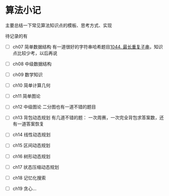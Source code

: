 # 算法小记

主要总结一下常见算法知识点的模板、思考方式、实现

待记录的有
- [ ] ch07 简单数据结构
    有一道很好的字符串哈希题目[1044. 最长重复子串](https://leetcode.cn/problems/longest-duplicate-substring/description/)，知识点比较少考，以后再说
- [ ] ch08 中级数据结构
- [ ] ch09 数学知识
- [ ] ch10 简单计算几何
- [ ] ch11 简单图论
- [ ] ch12 中级图论
    二分图也有一道不错的题目
- [ ] ch13 背包动态规划
    有几道不错的题：
        一次周赛，一次完全背包求答案数，还有一道答案恢复
- [ ] ch14 线性动态规划
- [ ] ch15 区间动态规划
- [ ] ch16 树形动态规划
- [ ] ch17 状态压缩动态规划
- [ ] ch18 记忆化搜索
- [ ] ch19 贪心...
 
